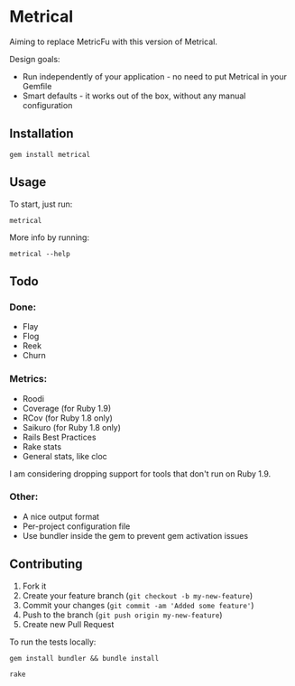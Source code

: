 # Metrical

Aiming to replace MetricFu with this version of Metrical.

Design goals:

* Run independently of your application - no need to put Metrical in your Gemfile
* Smart defaults - it works out of the box, without any manual configuration

## Installation

    gem install metrical

## Usage

To start, just run:

    metrical

More info by running:

    metrical --help


## Todo

### Done:

* Flay
* Flog
* Reek
* Churn

### Metrics:

* Roodi
* Coverage (for Ruby 1.9)
* RCov (for Ruby 1.8 only)
* Saikuro (for Ruby 1.8 only)
* Rails Best Practices
* Rake stats
* General stats, like cloc

I am considering dropping support for tools that don't run on Ruby 1.9.

### Other:

* A nice output format
* Per-project configuration file
* Use bundler inside the gem to prevent gem activation issues




## Contributing

1. Fork it
2. Create your feature branch (`git checkout -b my-new-feature`)
3. Commit your changes (`git commit -am 'Added some feature'`)
4. Push to the branch (`git push origin my-new-feature`)
5. Create new Pull Request

To run the tests locally:

    gem install bundler && bundle install

    rake
